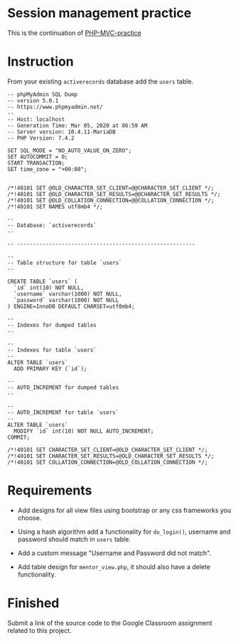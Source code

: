 # Session management practice
This is the continuation of [PHP-MVC-practice](https://github.com/boomcamp/PHP-MVC-practice)

# Instruction

From your existing `activerecords` database add the `users` table.

```
-- phpMyAdmin SQL Dump
-- version 5.0.1
-- https://www.phpmyadmin.net/
--
-- Host: localhost
-- Generation Time: Mar 05, 2020 at 06:59 AM
-- Server version: 10.4.11-MariaDB
-- PHP Version: 7.4.2

SET SQL_MODE = "NO_AUTO_VALUE_ON_ZERO";
SET AUTOCOMMIT = 0;
START TRANSACTION;
SET time_zone = "+00:00";


/*!40101 SET @OLD_CHARACTER_SET_CLIENT=@@CHARACTER_SET_CLIENT */;
/*!40101 SET @OLD_CHARACTER_SET_RESULTS=@@CHARACTER_SET_RESULTS */;
/*!40101 SET @OLD_COLLATION_CONNECTION=@@COLLATION_CONNECTION */;
/*!40101 SET NAMES utf8mb4 */;

--
-- Database: `activerecords`
--

-- --------------------------------------------------------

--
-- Table structure for table `users`
--

CREATE TABLE `users` (
  `id` int(10) NOT NULL,
  `username` varchar(1000) NOT NULL,
  `password` varchar(1000) NOT NULL
) ENGINE=InnoDB DEFAULT CHARSET=utf8mb4;

--
-- Indexes for dumped tables
--

--
-- Indexes for table `users`
--
ALTER TABLE `users`
  ADD PRIMARY KEY (`id`);

--
-- AUTO_INCREMENT for dumped tables
--

--
-- AUTO_INCREMENT for table `users`
--
ALTER TABLE `users`
  MODIFY `id` int(10) NOT NULL AUTO_INCREMENT;
COMMIT;

/*!40101 SET CHARACTER_SET_CLIENT=@OLD_CHARACTER_SET_CLIENT */;
/*!40101 SET CHARACTER_SET_RESULTS=@OLD_CHARACTER_SET_RESULTS */;
/*!40101 SET COLLATION_CONNECTION=@OLD_COLLATION_CONNECTION */;
```

# Requirements

* Add designs for all view files using bootstrap or any css frameworks you choose.

* Using a hash algorithm add a functionality for `do_login()`,  username and password should match in `users` table.

* Add a custom message "Username and Password did not match".

* Add table design for `mentor_view.php`, it should also have a delete functionality.

# Finished

Submit a link of the source code to the Google Classroom assignment related to this project.
